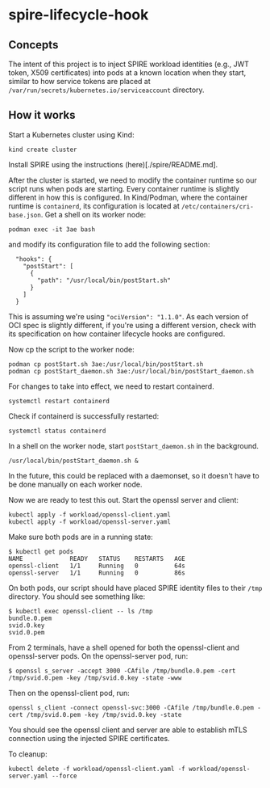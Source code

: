 # spire-lifecycle-hook

## Concepts

The intent of this project is to inject SPIRE workload identities (e.g., JWT
token, X509 certificates) into pods at a known location when they start,
similar to how service tokens are placed at
`/var/run/secrets/kubernetes.io/serviceaccount` directory. 

## How it works

Start a Kubernetes cluster using Kind:

```
kind create cluster
```

Install SPIRE using the instructions (here)[./spire/README.md].

After the cluster is started, we need to modify the container runtime so our
script runs when pods are starting. Every container runtime is slightly
different in how this is configured. In Kind/Podman, where the container
runtime is `containerd`, its configuration is located at
`/etc/containers/cri-base.json`. Get a shell on its worker node:

```
podman exec -it 3ae bash
```

and modify its configuration file to add the following section:

```
  "hooks": {
    "postStart": [
      {
	    "path": "/usr/local/bin/postStart.sh"
      }
    ]
  }
```

This is assuming we're using `"ociVersion": "1.1.0"`. As each version of OCI
spec is slightly different, if you're using a different version, check with its
specification on how container lifecycle hooks are configured.

Now cp the script to the worker node:

```
podman cp postStart.sh 3ae:/usr/local/bin/postStart.sh
podman cp postStart_daemon.sh 3ae:/usr/local/bin/postStart_daemon.sh
```

For changes to take into effect, we need to restart containerd.

```
systemctl restart containerd
```

Check if containerd is successfully restarted:

```
systemctl status containerd
```

In a shell on the worker node, start `postStart_daemon.sh` in the background.

```
/usr/local/bin/postStart_daemon.sh &
```

In the future, this could be replaced with a daemonset, so it doesn't have to
be done manually on each worker node.

Now we are ready to test this out. Start the openssl server and client:

```
kubectl apply -f workload/openssl-client.yaml 
kubectl apply -f workload/openssl-server.yaml
```

Make sure both pods are in a running state:

```
$ kubectl get pods
NAME             READY   STATUS    RESTARTS   AGE
openssl-client   1/1     Running   0          64s
openssl-server   1/1     Running   0          86s
```

On both pods, our script should have placed SPIRE identity files to their `/tmp` directory. You should see something like:

```
$ kubectl exec openssl-client -- ls /tmp
bundle.0.pem
svid.0.key
svid.0.pem
```

From 2 terminals, have a shell opened for both the openssl-client and openssl-server pods. On the openssl-server pod, run:

```
$ openssl s_server -accept 3000 -CAfile /tmp/bundle.0.pem -cert /tmp/svid.0.pem -key /tmp/svid.0.key -state -www
```

Then on the openssl-client pod, run:

```
openssl s_client -connect openssl-svc:3000 -CAfile /tmp/bundle.0.pem -cert /tmp/svid.0.pem -key /tmp/svid.0.key -state
```

You should see the openssl client and server are able to establish mTLS connection using the injected SPIRE certificates.

To cleanup:

```
kubectl delete -f workload/openssl-client.yaml -f workload/openssl-server.yaml --force
```
